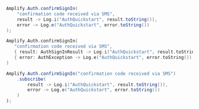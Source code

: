 <amplify-block-switcher>
 <amplify-block name="Java">

```java
Amplify.Auth.confirmSignIn(
    "confirmation code received via SMS",
    result -> Log.i("AuthQuickstart", result.toString()),
    error -> Log.e("AuthQuickstart", error.toString())
);
```

 </amplify-block>
 <amplify-block name="Kotlin">

 ```kotlin
Amplify.Auth.confirmSignIn(
    "confirmation code received via SMS",
    { result: AuthSignInResult -> Log.i("AuthQuickstart", result.toString()) },
    { error: AuthException -> Log.e("AuthQuickstart", error.toString()) }
)
```

 </amplify-block>
  <amplify-block name="RxJava">

```java
Amplify.Auth.confirmSignIn("confirmation code received via SMS")
    .subscribe(
        result -> Log.i("AuthQuickstart", result.toString()),
        error -> Log.e("AuthQuickstart", error.toString())
    )
);
```

 </amplify-block>
</amplify-block-switcher>

